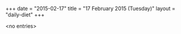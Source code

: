 +++
date = "2015-02-17"
title = "17 February 2015 (Tuesday)"
layout = "daily-diet"
+++


\<no entries\>
